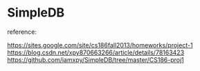 # SimpleDB

reference: 

https://sites.google.com/site/cs186fall2013/homeworks/project-1
https://blog.csdn.net/xpy870663266/article/details/78163423
https://github.com/iamxpy/SimpleDB/tree/master/CS186-proj1
